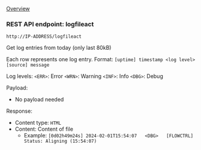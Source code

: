 [Overview](_overview.md) 

### REST API endpoint: logfileact

`http://IP-ADDRESS/logfileact`


Get log entries from today (only last 80kB)

Each row represents one log entry.
Format: `[uptime] timestamp <log level> [source] message`

Log levels:
`<ERR>`: Error
`<WRN>`: Warning
`<INF>`: Info
`<DBG>`: Debug


Payload:
  - No payload needed

Response:
  - Content type: `HTML`
  - Content: Content of file
    - Example: `[0d02h49m24s] 2024-02-01T15:54:07	<DBG>	[FLOWCTRL] Status: Aligning (15:54:07)`